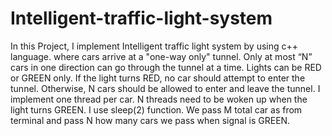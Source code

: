 # Intelligent-traffic-light-system
In this Project, I implement Intelligent traffic light system by using c++ language. where cars arrive at a "one-way only" tunnel. Only at most “N” cars in one direction can go through the tunnel at a time. Lights can be RED or GREEN only. If the light turns RED, no car should attempt to enter the tunnel. Otherwise, N cars should be allowed to enter and leave the tunnel. I implement one thread per car. N threads need to be woken up when the light turns GREEN. I use sleep(2) function. We pass M total car as from terminal and pass N how many cars we pass when signal is GREEN. 
